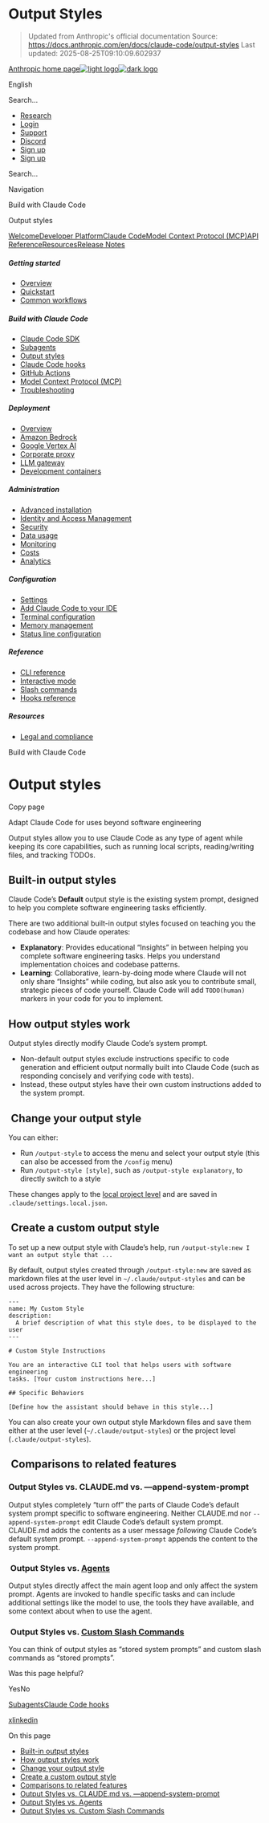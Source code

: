 # Output Styles

> Updated from Anthropic's official documentation
> Source: https://docs.anthropic.com/en/docs/claude-code/output-styles
> Last updated: 2025-08-25T09:10:09.602937

[Anthropic home page![light logo](https://mintlify.s3.us-west-1.amazonaws.com/anthropic/logo/light.svg)![dark logo](https://mintlify.s3.us-west-1.amazonaws.com/anthropic/logo/dark.svg)](/)

English

Search...

* [Research](https://www.anthropic.com/research)
* [Login](https://console.anthropic.com/login)
* [Support](https://support.anthropic.com/)
* [Discord](https://www.anthropic.com/discord)
* [Sign up](https://console.anthropic.com/login)
* [Sign up](https://console.anthropic.com/login)

Search...

Navigation

Build with Claude Code

Output styles

[Welcome](/en/home)[Developer Platform](/en/docs/intro)[Claude Code](/en/docs/claude-code/overview)[Model Context Protocol (MCP)](/en/docs/mcp)[API Reference](/en/api/messages)[Resources](/en/resources/overview)[Release Notes](/en/release-notes/overview)

##### Getting started

* [Overview](/en/docs/claude-code/overview)
* [Quickstart](/en/docs/claude-code/quickstart)
* [Common workflows](/en/docs/claude-code/common-workflows)

##### Build with Claude Code

* [Claude Code SDK](/en/docs/claude-code/sdk)
* [Subagents](/en/docs/claude-code/sub-agents)
* [Output styles](/en/docs/claude-code/output-styles)
* [Claude Code hooks](/en/docs/claude-code/hooks-guide)
* [GitHub Actions](/en/docs/claude-code/github-actions)
* [Model Context Protocol (MCP)](/en/docs/claude-code/mcp)
* [Troubleshooting](/en/docs/claude-code/troubleshooting)

##### Deployment

* [Overview](/en/docs/claude-code/third-party-integrations)
* [Amazon Bedrock](/en/docs/claude-code/amazon-bedrock)
* [Google Vertex AI](/en/docs/claude-code/google-vertex-ai)
* [Corporate proxy](/en/docs/claude-code/corporate-proxy)
* [LLM gateway](/en/docs/claude-code/llm-gateway)
* [Development containers](/en/docs/claude-code/devcontainer)

##### Administration

* [Advanced installation](/en/docs/claude-code/setup)
* [Identity and Access Management](/en/docs/claude-code/iam)
* [Security](/en/docs/claude-code/security)
* [Data usage](/en/docs/claude-code/data-usage)
* [Monitoring](/en/docs/claude-code/monitoring-usage)
* [Costs](/en/docs/claude-code/costs)
* [Analytics](/en/docs/claude-code/analytics)

##### Configuration

* [Settings](/en/docs/claude-code/settings)
* [Add Claude Code to your IDE](/en/docs/claude-code/ide-integrations)
* [Terminal configuration](/en/docs/claude-code/terminal-config)
* [Memory management](/en/docs/claude-code/memory)
* [Status line configuration](/en/docs/claude-code/statusline)

##### Reference

* [CLI reference](/en/docs/claude-code/cli-reference)
* [Interactive mode](/en/docs/claude-code/interactive-mode)
* [Slash commands](/en/docs/claude-code/slash-commands)
* [Hooks reference](/en/docs/claude-code/hooks)

##### Resources

* [Legal and compliance](/en/docs/claude-code/legal-and-compliance)

Build with Claude Code

Output styles
=============

Copy page

Adapt Claude Code for uses beyond software engineering

Output styles allow you to use Claude Code as any type of agent while keeping
its core capabilities, such as running local scripts, reading/writing files, and
tracking TODOs.

[​](#built-in-output-styles) Built-in output styles
---------------------------------------------------

Claude Code’s **Default** output style is the existing system prompt, designed
to help you complete software engineering tasks efficiently.

There are two additional built-in output styles focused on teaching you the
codebase and how Claude operates:

* **Explanatory**: Provides educational “Insights” in between helping you
  complete software engineering tasks. Helps you understand implementation
  choices and codebase patterns.
* **Learning**: Collaborative, learn-by-doing mode where Claude will not only
  share “Insights” while coding, but also ask you to contribute small, strategic
  pieces of code yourself. Claude Code will add `TODO(human)` markers in your
  code for you to implement.

[​](#how-output-styles-work) How output styles work
---------------------------------------------------

Output styles directly modify Claude Code’s system prompt.

* Non-default output styles exclude instructions specific to code generation and
  efficient output normally built into Claude Code (such as responding concisely
  and verifying code with tests).
* Instead, these output styles have their own custom instructions added to the
  system prompt.

[​](#change-your-output-style) Change your output style
-------------------------------------------------------

You can either:

* Run `/output-style` to access the menu and select your output style (this can
  also be accessed from the `/config` menu)
* Run `/output-style [style]`, such as `/output-style explanatory`, to directly
  switch to a style

These changes apply to the [local project level](/en/docs/claude-code/settings)
and are saved in `.claude/settings.local.json`.

[​](#create-a-custom-output-style) Create a custom output style
---------------------------------------------------------------

To set up a new output style with Claude’s help, run
`/output-style:new I want an output style that ...`

By default, output styles created through `/output-style:new` are saved as
markdown files at the user level in `~/.claude/output-styles` and can be used
across projects. They have the following structure:

```
---
name: My Custom Style
description:
  A brief description of what this style does, to be displayed to the user
---

# Custom Style Instructions

You are an interactive CLI tool that helps users with software engineering
tasks. [Your custom instructions here...]

## Specific Behaviors

[Define how the assistant should behave in this style...]
```

You can also create your own output style Markdown files and save them either at
the user level (`~/.claude/output-styles`) or the project level
(`.claude/output-styles`).

[​](#comparisons-to-related-features) Comparisons to related features
---------------------------------------------------------------------

### [​](#output-styles-vs-claude-md-vs-%E2%80%94append-system-prompt) Output Styles vs. CLAUDE.md vs. —append-system-prompt

Output styles completely “turn off” the parts of Claude Code’s default system
prompt specific to software engineering. Neither CLAUDE.md nor
`--append-system-prompt` edit Claude Code’s default system prompt. CLAUDE.md
adds the contents as a user message *following* Claude Code’s default system
prompt. `--append-system-prompt` appends the content to the system prompt.

### [​](#output-styles-vs-agents) Output Styles vs. [Agents](/en/docs/claude-code/sub-agents)

Output styles directly affect the main agent loop and only affect the system
prompt. Agents are invoked to handle specific tasks and can include additional
settings like the model to use, the tools they have available, and some context
about when to use the agent.

### [​](#output-styles-vs-custom-slash-commands) Output Styles vs. [Custom Slash Commands](/en/docs/claude-code/slash-commands)

You can think of output styles as “stored system prompts” and custom slash
commands as “stored prompts”.

Was this page helpful?

YesNo

[Subagents](/en/docs/claude-code/sub-agents)[Claude Code hooks](/en/docs/claude-code/hooks-guide)

[x](https://x.com/AnthropicAI)[linkedin](https://www.linkedin.com/company/anthropicresearch)

On this page

* [Built-in output styles](#built-in-output-styles)
* [How output styles work](#how-output-styles-work)
* [Change your output style](#change-your-output-style)
* [Create a custom output style](#create-a-custom-output-style)
* [Comparisons to related features](#comparisons-to-related-features)
* [Output Styles vs. CLAUDE.md vs. —append-system-prompt](#output-styles-vs-claude-md-vs-%E2%80%94append-system-prompt)
* [Output Styles vs. Agents](#output-styles-vs-agents)
* [Output Styles vs. Custom Slash Commands](#output-styles-vs-custom-slash-commands)